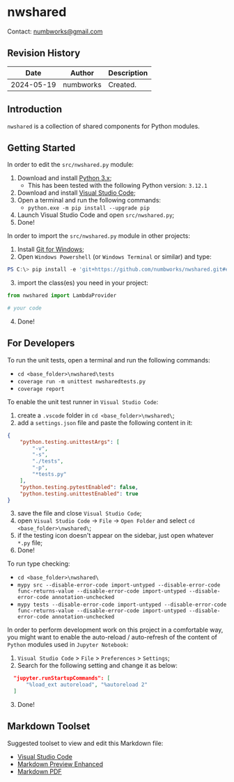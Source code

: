 # nwshared
Contact: numbworks@gmail.com

## Revision History

| Date | Author | Description |
|---|---|---|
| 2024-05-19 | numbworks | Created. |

## Introduction

`nwshared` is a collection of shared components for Python modules.

## Getting Started

In order to edit the `src/nwshared.py` module:

1. Download and install [Python 3.x](https://www.python.org/downloads/);
      - This has been tested with the following Python version: `3.12.1`
2. Download and install [Visual Studio Code](https://code.visualstudio.com/Download);
3. Open a terminal and run the following commands:
    - ```python.exe -m pip install --upgrade pip```
4. Launch Visual Studio Code and open `src/nwshared.py`;
5. Done!

In order to import the `src/nwshared.py` module in other projects:

1. Install [Git for Windows](https://git-scm.com/download/win);
2. Open `Windows Powershell` (or `Windows Terminal` or similar) and type:

```powershell
PS C:\> pip install -e 'git+https://github.com/numbworks/nwshared.git#egg=nwshared&subdirectory=src'
```

3. import the class(es) you need in your project:

```python
from nwshared import LambdaProvider

# your code
```

4. Done!

## For Developers

To run the unit tests, open a terminal and run the following commands:

- `cd <base_folder>\nwshared\tests`
- `coverage run -m unittest nwsharedtests.py`
- `coverage report`

To enable the unit test runner in `Visual Studio Code`:

1. create a `.vscode` folder in `cd <base_folder>\nwshared\`;
2. add a `settings.json` file and paste the following content in it:

  ```json
  {
      "python.testing.unittestArgs": [
          "-v",
          "-s",
          "./tests",
          "-p",
          "*tests.py"
      ],
      "python.testing.pytestEnabled": false,
      "python.testing.unittestEnabled": true
  }  
  ```
3. save the file and close `Visual Studio Code`;
4. open `Visual Studio Code` -> `File` -> `Open Folder` and select `cd <base_folder>\nwshared\`;
5. if the testing icon doesn't appear on the sidebar, just open whatever `*.py` file;
6. Done!

To run type checking:

- `cd <base_folder>\nwshared\`
- `mypy src --disable-error-code import-untyped --disable-error-code func-returns-value --disable-error-code import-untyped --disable-error-code annotation-unchecked`
- `mypy tests --disable-error-code import-untyped --disable-error-code func-returns-value --disable-error-code import-untyped --disable-error-code annotation-unchecked`

In order to perform development work on this project in a comfortable way, you might want to enable the auto-reload / auto-refresh of the content of `Python` modules used in `Jupyter Notebook`:

1.	`Visual Studio Code` > `File` > `Preferences` > `Settings`;
2.	Search for the following setting and change it as below:

  ```json
    "jupyter.runStartupCommands": [
        "%load_ext autoreload", "%autoreload 2"
    ]
  ```

3.	Done!

## Markdown Toolset

Suggested toolset to view and edit this Markdown file:

- [Visual Studio Code](https://code.visualstudio.com/)
- [Markdown Preview Enhanced](https://marketplace.visualstudio.com/items?itemName=shd101wyy.markdown-preview-enhanced)
- [Markdown PDF](https://marketplace.visualstudio.com/items?itemName=yzane.markdown-pdf)